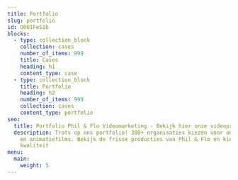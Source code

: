 ```yaml
---
title: Portfolio
slug: portfolio
id: O0UIFeS1b
blocks:
  - type: collection_block
    collection: cases
    number_of_items: 999
    title: Cases
    heading: h1
    content_type: case
  - type: collection_block
    title: Portfolio
    heading: h2
    number_of_items: 999
    collection: cases
    content_type: portfolio
seo:
  title: Portfolio Phil & Flo Videomarketing - Bekijk hier onze videoproducties
  description: Trots op ons portfolio! 300+ organisaties kiezen voor onze video-
    en animatiefilms. Bekijk de frisse producties van Phil & Flo en kies echte
    kwaliteit
menu:
  main:
    weight: 5
---
```

